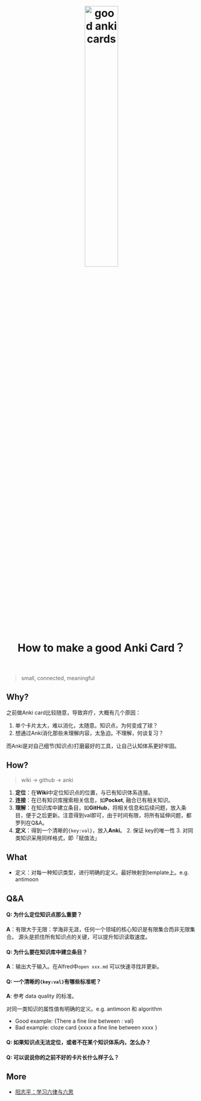<h1 align="center">
<br>
	<a href="https://ncase.me/remember/">
  <img src="https://i.imgur.com/fKPqZ14.png" alt="good anki cards" width=42%">
  </a>
  <br><br>
  How to make a good Anki Card？
  <br><br>
</h1>

> small, connected, meaningful

## Why?

之前做Anki card比较随意，导致弃疗，大概有几个原因：

1. 单个卡片太大，难以消化，太随意。知识点，为何变成了球？
2. 想通过Anki消化那些未理解内容，太急迫。不理解，何谈复习？

而Anki是对自己细节(知识点)打磨最好的工具，让自己认知体系更好牢固。

## How?

> wiki -> github -> anki

1. **定位**：在**Wiki**中定位知识点的位置，与已有知识体系连接。
1. **连接**：在已有知识库搜索相关信息，如**Pocket**, 融合已有相关知识。
1. **理解**：在知识库中建立条目，如**GitHub**，将相关信息和后续问题，放入条目，便于之后更新。注意得到val即可，由于时间有限，将所有延伸问题，都罗列在Q&A。
1. **定义**：得到一个清晰的`{key:val}`，放入**Anki**。
	2. 保证 key的唯一性
	3. 对同类知识采用同样格式，即「赋值法」 


## What 

* 定义：对每一种知识类型，进行明确的定义。最好映射到template上。e.g. antimoon

## Q&A

#### Q: 为什么定位知识点那么重要？

**A**：有限大于无限：学海非无涯，任何一个领域的核心知识是有限集合而非无限集合。
源头是抓住所有知识点的关键，可以提升知识读取速度。

#### Q: 为什么要在知识库中建立条目？

**A**：输出大于输入。在Alfred中`open xxx.md` 可以快速寻找并更新。

#### Q: 一个清晰的`{key:val}`有哪些标准呢？

**A**: 参考 data quality 的标准。

对同一类知识的属性值有明确的定义。e.g. antimoon 和 algorithm

* Good example: {There a fine line between : val}
* Bad example: cloze card {xxxx a fine line between xxxx }

#### Q: 如果知识点无法定位，或者不在某个知识体系内，怎么办？

#### Q: 可以说说你的之前不好的卡片长什么样子么？

## More

* [阳志平：学习六律与六思](http://www.36xue.com/article/70)